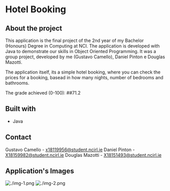 
# Hotel Booking

## About the project

This application is the final project of the 2nd year of my Bachelor (Honours) Degree in Computing at NCI.
The application is developed with Java to demonstrate our skills in Object Oriented Programming.
It was a group project, developed by me (Gustavo Camello), Daniel Pinton e Douglas Mazotti.

The application itself, its a simple hotel booking, where you can check the prices for a booking,
basead in how many nights, number of bedrooms and bathrooms.

The grade achieved (0-100): ##71.2

## Built with
- Java


## Contact

Gustavo Camello - x18119956@student.ncirl.ie
Daniel Pinton - X18159982@student.ncirl.ie
Douglas Mazotti - X18151493@student.ncirl.ie

## Application's Images

![./img-1.png](./img1.png)
![./img-2.png](./img2.png)